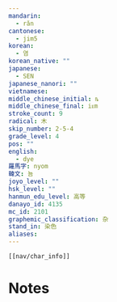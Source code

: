 ```yaml
---
mandarin:
  - rǎn
cantonese:
  - jim5
korean:
  - 염
korean_native: ""
japanese:
  - SEN
japanese_nanori: ""
vietnamese:
middle_chinese_initial: ȵ
middle_chinese_final: iᴇm
stroke_count: 9
radical: 木
skip_number: 2-5-4
grade_level: 4
pos: ""
english:
  - dye
羅馬字: nyom
韓文: 뇸
joyo_level: ""
hsk_level: ""
hanmun_edu_level: 高等
danayo_id: 4135
mc_id: 2101
graphemic_classification: 杂
stand_in: 染色
aliases:
---
```

```meta-bind-embed
[[nav/char_info]]
```

# Notes
